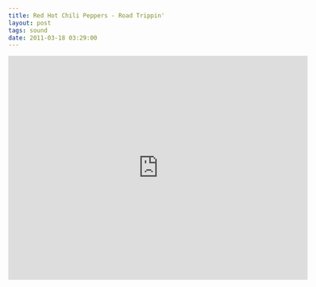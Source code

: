 ```yaml
---
title: Red Hot Chili Peppers - Road Trippin'
layout: post
tags: sound
date: 2011-03-18 03:29:00
---
```

<iframe width="603" height="452" src="https://www.youtube.com/embed/11GYvfYjyV0" frameborder="0" allowfullscreen="true"></iframe>
